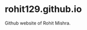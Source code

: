 # rohit129.github.io

Github website of Rohit Mishra. 

<!-- 
Source code at <http://rohit129.github.io/>.

# The website was built based on GitHub pages, Jekyll and the very cool *Minimal Mistakes* theme (with minor tweaks) from [Michael Rose](http://twitter.com/mmistakes).
-->
